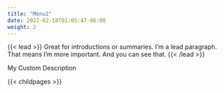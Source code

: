 ```yaml
---
title: "Menu2"
date: 2022-02-18T01:05:47-06:00
weight: 2
---
```


{{< lead >}}
Great for introductions or summaries. I’m a lead paragraph. That means I’m more important. And you can see that.
{{< /lead >}}

My Custom Description

{{< childpages >}}